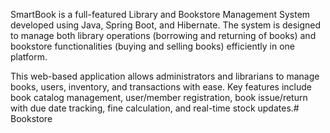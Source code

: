 SmartBook is a full-featured Library and Bookstore Management System developed using Java, Spring Boot, and Hibernate. The system is designed to manage both library operations (borrowing and returning of books) and bookstore functionalities (buying and selling books) efficiently in one platform.

This web-based application allows administrators and librarians to manage books, users, inventory, and transactions with ease. Key features include book catalog management, user/member registration, book issue/return with due date tracking, fine calculation, and real-time stock updates.# Bookstore
